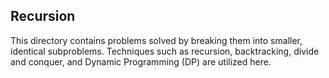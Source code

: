 ## Recursion

This directory contains problems solved by breaking them into smaller, identical subproblems. Techniques such as recursion, backtracking, divide and conquer, and Dynamic Programming (DP) are utilized here.